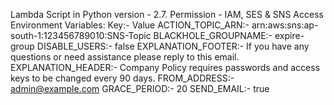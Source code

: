 Lambda Script in Python version - 2.7.
Permission - IAM, SES & SNS Access
Environment Variables:
Key:- Value
ACTION_TOPIC_ARN:- arn:aws:sns:ap-south-1:123456789010:SNS-Topic
BLACKHOLE_GROUPNAME:- 	expire-group
DISABLE_USERS:- 	false
EXPLANATION_FOOTER:- 	If you have any questions or need assistance please reply to this email.
EXPLANATION_HEADER:- 	Company Policy requires passwords and access keys to be changed every 90 days.
FROM_ADDRESS:- admin@example.com
GRACE_PERIOD:- 	20
SEND_EMAIL:- 	true
